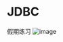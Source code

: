 # JDBC
假期练习
![image](https://user-images.githubusercontent.com/96447102/190713851-95bf4ebc-5d0e-4ad1-9409-248578a7f40c.png)
